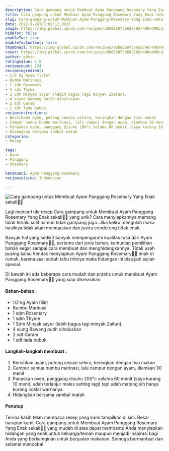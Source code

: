 ```yaml
---
description: Cara gampang untuk Membuat Ayam Panggang Rosemary Yang Enak sekali"
title: Cara gampang untuk Membuat Ayam Panggang Rosemary Yang Enak sekali
slug: Cara-gampang-untuk-Membuat-Ayam-Panggang-Rosemary-Yang-Enak-sekali
date: 2022-9-24T03:09:12.063Z
image: https://img-global.cpcdn.com/recipes/a0b82607cb682760/400x400cq70/photo.jpg
hideToc: false
enableToc: true
enableTocContent: false
thumbnail: https://img-global.cpcdn.com/recipes/a0b82607cb682760/400x400cq70/photo.jpg
cover: https://img-global.cpcdn.com/recipes/a0b82607cb682760/400x400cq70/photo.jpg
author: admin
ratingvalue: 4.8
reviewcount: 124
recipeingredient:
- 1/2 kg Ayam fillet
- Bumbu Marinasi
- 1 sdm Rosemary
- 1 sdm Thyme
- 1 Sdm Minyak sayur (lebih bagus lagi minyak Zaitun),
- 4 siung Bawang putih dihaluskan
- 2 sdt Garam
- 1 sdt lada bubuk
recipeinstructions:
- Bersihkan ayam, potong sesuai selera, keringkan dengan tisu makan
- Campur semua bumbu marinasi, lalu campur dengan ayam, diamkan 30 menit
- Panaskan oven, panggang disuhu 200°c selama 60 menit (saya kurang 10 menit, udah terlanjur males setting lagi) tapi udah mateng sih hanya kurang coklat warnanya
- Hidangkan bersama sambal matah
categories:
- Resep

tags:
- Ayam
- Panggang
- Rosemary

katakunci: Ayam Panggang Rosemary
recipecuisine: Indonesian

---
```


![Cara gampang untuk Membuat Ayam Panggang Rosemary Yang Enak sekali👩‍🍳](https://img-global.cpcdn.com/recipes/a0b82607cb682760/400x400cq70/photo.jpg)

Lagi mencari ide resep Cara gampang untuk Membuat Ayam Panggang Rosemary Yang Enak sekali👩‍🍳 yang unik? Cara menyiapkannya memang tidak terlalu sulit namun tidak gampang juga. Jika keliru mengolah maka hasilnya tidak akan memuaskan dan justru cenderung tidak enak.

Banyak hal yang sedikit banyak mempengaruhi kualitas rasa dari Ayam Panggang Rosemary👩‍🍳, pertama dari jenis bahan, kemudian pemilihan bahan segar sampai cara membuat dan menghidangkannya. Tidak usah pusing kalau hendak menyiapkan Ayam Panggang Rosemary👩‍🍳 enak di rumah, karena asal sudah tahu triknya maka hidangan ini bisa jadi sajian spesial.

Di bawah ini ada beberapa cara mudah dan praktis untuk membuat Ayam Panggang Rosemary👩‍🍳 yang siap dikreasikan.

<!--inarticleads1-->

#### Bahan-bahan :

- 1/2 kg Ayam fillet
- Bumbu Marinasi
- 1 sdm Rosemary
- 1 sdm Thyme
- 1 Sdm Minyak sayur (lebih bagus lagi minyak Zaitun),
- 4 siung Bawang putih dihaluskan
- 2 sdt Garam
- 1 sdt lada bubuk

<!--inarticleads2-->

#### Langkah-langkah membuat :

1. Bersihkan ayam, potong sesuai selera, keringkan dengan tisu makan
1. Campur semua bumbu marinasi, lalu campur dengan ayam, diamkan 30 menit
1. Panaskan oven, panggang disuhu 200°c selama 60 menit (saya kurang 10 menit, udah terlanjur males setting lagi) tapi udah mateng sih hanya kurang coklat warnanya
1. Hidangkan bersama sambal matah

#### Penutup

Terima kasih telah membaca resep yang kami tampilkan di sini. Besar harapan kami, Cara gampang untuk Membuat Ayam Panggang Rosemary Yang Enak sekali👩‍🍳 yang mudah di atas dapat membantu Anda menyiapkan hidangan yang enak untuk keluarga/teman maupun menjadi inspirasi bagi Anda yang berkeinginan untuk berjualan makanan. Semoga bermanfaat dan selamat mencoba!